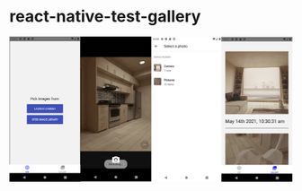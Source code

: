# react-native-test-gallery
![alt text](https://github.com/theol93/react-native-test-gallery/blob/main/react-native-test.png)
